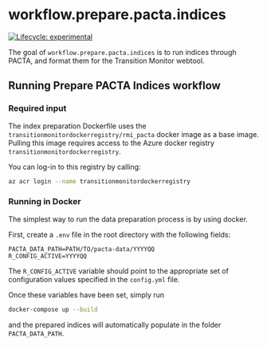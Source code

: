 # workflow.prepare.pacta.indices

<!-- badges: start -->

[![Lifecycle:
experimental](https://img.shields.io/badge/lifecycle-experimental-orange.svg)](https://lifecycle.r-lib.org/articles/stages.html#experimental) 
<!-- badges: end -->

The goal of `workflow.prepare.pacta.indices` is to run indices through PACTA, 
and format them for the Transition Monitor webtool. 

## Running Prepare PACTA Indices workflow  
### Required input

The index preparation Dockerfile uses the `transitionmonitordockerregistry/rmi_pacta` docker image as a base image. Pulling this image requires access to the Azure docker registry `transitionmonitordockerregistry`. 

You can log-in to this registry by calling:
``` bash
az acr login --name transitionmonitordockerregistry
``` 

### Running in Docker
The simplest way to run the data preparation process is by using docker. 

First, create a `.env` file in the root directory with the following fields: 

``` env
PACTA_DATA_PATH=PATH/TO/pacta-data/YYYYQQ
R_CONFIG_ACTIVE=YYYYQQ
```
The `R_CONFIG_ACTIVE` variable should point to the appropriate set of 
configuration values specified in the `config.yml` file. 

Once these variables have been set, simply run 

``` bash
docker-compose up --build
```

and the prepared indices will automatically populate in the folder 
`PACTA_DATA_PATH`.
